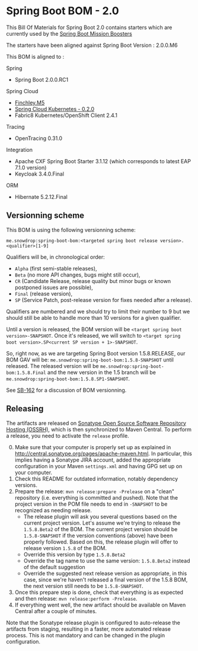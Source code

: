 # Spring Boot BOM - 2.0 

This Bill Of Materials for Spring Boot 2.0 contains starters which are currently used by the 
[Spring Boot Mission Boosters](https://github.com/snowdrop?q=booster)

The starters have been aligned against Spring Boot Version : 2.0.0.M6

This BOM is aligned to : 

Spring
- Spring Boot 2.0.0.RC1

Spring Cloud
- [Finchley.M5](https://spring.io/blog/2017/12/05/spring-cloud-finchley-m5-released)
- [Spring Cloud Kubernetes - 0.2.0](https://github.com/spring-cloud-incubator/spring-cloud-kubernetes/tree/v0.2.0.RELEASE)
- Fabric8 Kubernetes/OpenShift Client 2.4.1

Tracing
- OpenTracing 0.31.0

Integration
- Apache CXF Spring Boot Starter 3.1.12 (which corresponds to latest EAP 7.1.0 version)
- Keycloak 3.4.0.Final

ORM
- Hibernate 5.2.12.Final

## Versionning scheme

This BOM is using the following versionning scheme:

`me.snowdrop:spring-boot-bom:<targeted spring boot release version>.<qualifier>[1-9]`

Qualifiers will be, in chronological order:
 - `Alpha` (first semi-stable releases),
 - `Beta` (no more API changes, bugs might still occur),
 - `CR` (Candidate Release, release quality but minor bugs or known postponed issues are possible),
 - `Final` (release version),
 - `SP` (Service Patch, post-release version for fixes needed after a release).

Qualifiers are numbered and we should try to limit their number to 9 but we should still be able to handle more than 10 versions for a given qualifier.

Until a version is released, the BOM version will be `<target spring boot version>-SNAPSHOT`. Once it's released, we will switch to `<target spring boot version>.SP<current SP version + 1>-SNAPSHOT`.

So, right now, as we are targeting Spring Boot version 1.5.8.RELEASE, our BOM GAV will be: 
`me.snowdrop:spring-boot-bom:1.5.8-SNAPSHOT` until released. The released version will be 
`me.snowdrop:spring-boot-bom:1.5.8.Final` and the new version in the 1.5 branch will 
be `me.snowdrop:spring-boot-bom:1.5.8.SP1-SNAPSHOT`.

See [SB-162](https://issues.jboss.org/browse/SB-162) for a discussion of BOM versionning.

## Releasing

The artifacts are released on [Sonatype Open Source Software Repository Hosting (OSSRH)](http://central.sonatype.org/), which is
then synchronized to Maven Central. To perform a release, you need to activate the `release` profile.

0. Make sure that your computer is properly set up as explained in http://central.sonatype.org/pages/apache-maven.html. In 
particular, this implies having a Sonatype JIRA account, added the appropriate configuration in your Maven `settings.xml` and 
having GPG set up on your computer.
0. Check this README for outdated information, notably dependency versions.
1. Prepare the release: `mvn release:prepare -Prelease` on a "clean" repository (i.e. everything is committed and pushed). Note 
that the project version in the POM file needs to end in `-SNAPSHOT` to be recognized as needing release.
    - The release plugin will ask you several questions based on the current project version. Let's assume we're trying to 
    release the `1.5.8.Beta2` of the BOM. The current project version should be `1.5.8-SNAPSHOT` if the version conventions 
    (above) have been properly followed. Based on this, the release plugin will offer to release version `1.5.8` of the BOM.
    - Override this version by type `1.5.8.Beta2`
    - Override the tag name to use the same version: `1.5.8.Beta2` instead of the default suggestion
    - Override the suggested next release version as appropriate, in this case, since we're haven't released a final version of
    the 1.5.8 BOM, the next version still needs to be `1.5.8-SNAPSHOT`.
2. Once this prepare step is done, check that everything is as expected and then release: `mvn release:perform -Prelease`.
3. If everything went well, the new artifact should be available on Maven Central after a couple of minutes.

Note that the Sonatype release plugin is configured to auto-release the artifacts from staging, resulting in a faster, more 
automated release process. This is not mandatory and can be changed in the plugin configuration.